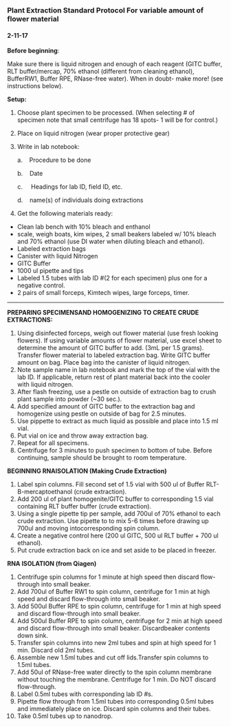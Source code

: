 ### Plant Extraction Standard Protocol For variable amount of flower material

#### 2-11-17

**Before beginning**:

Make sure there is liquid nitrogen and enough of each reagent (GITC buffer, RLT buffer/mercap, 70% ethanol (different from cleaning ethanol), BufferRW1, Buffer RPE, RNase-free water). When in doubt- make more! (see instructions below).

**Setup:**

1. Choose plant specimen to be processed. (When selecting # of specimen note that small centrifuge has 18 spots- 1 will be for control.) 
2. Place on liquid nitrogen (wear proper protective gear)


1. Write in lab notebook:

   ​a.    Procedure to be done

   ​b.    Date

   ​c.     Headings for lab ID, field ID, etc.

   ​d.    name(s) of individuals doing extractions

2. Get the following materials ready:

- Clean lab bench with 10% bleach and enthanol
- scale, weigh boats, kim wipes, 2 small beakers labeled w/ 10% bleach and 70% ethanol (use DI water when diluting bleach and ethanol).
- Labeled extraction bags
- Canister with liquid Nitrogen
- GITC Buffer 
- 1000 ul pipette and tips
- Labeled 1.5 tubes with lab ID #(2 for each specimen) plus one for a negative control.
- 2 pairs of small forceps, Kimtech wipes, large forceps, timer.

------

**PREPARING SPECIMENSAND HOMOGENIZING TO CREATE CRUDE EXTRACTIONS:**

1. Using disinfected forceps, weigh out flower material (use fresh looking flowers). If using variable amounts of flower material, use excel sheet to determine the amount of GITC buffer to add. (3mL per 1.5 grams). Transfer flower material to labeled extraction bag. Write GITC buffer amount on bag. Place bag into the canister of liquid nitrogen. 
2. Note sample name in lab notebook and mark the top of the vial with the lab ID. If applicable, return rest of plant material back into the cooler with liquid nitrogen. 
3. After flash freezing, use a pestle on outside of extraction bag to crush plant sample into powder (~30 sec.).
4. Add specified amount of GITC buffer to the extraction bag and homogenize using pestle on outside of bag for 2.5 minutes.
5. Use pippette to extract as much liquid as possible and place into 1.5 ml vial.
6. Put vial on ice and throw away extraction bag.
7. Repeat for all specimens.
8. Centrifuge for 3 minutes to push specimen to bottom of tube. Before continuing, sample should be brought to room temperature.



**BEGINNING RNAISOLATION (Making Crude Extraction)**

1. Label spin columns. Fill second set of 1.5 vial with 500 ul of Buffer RLT- B-mercaptoethanol (crude extraction).
2. Add 200 ul of plant homogenite/GITC buffer to corresponding 1.5 vial containing RLT buffer buffer (crude extraction).
3. Using a single pipette tip per sample, add 700ul of 70% ethanol to each crude extraction. Use pipette to to mix 5-6 times before drawing up 700ul and moving intocorresponding spin column.
4. Create a negative control here (200 ul GITC, 500 ul RLT buffer + 700 ul ethanol). 
5. Put crude extraction back on ice and set aside to be placed in freezer.

**RNA ISOLATION (from Qiagen)** 

1. Centrifuge spin columns for 1 minute at high speed then discard flow-through into small beaker.
2. Add 700ul of Buffer RW1 to spin column, centrifuge for 1 min at high speed and discard flow-through into small beaker.
3. Add 500ul Buffer RPE to spin column, centrifuge for 1 min at high speed and discard flow-through into small beaker.
4. Add 500ul Buffer RPE to spin column, centrifuge for 2 min at high speed and discard flow-through into small beaker. Discardbeaker contents down sink.
5. Transfer spin columns into new 2ml tubes and spin at high speed for 1 min. Discard old 2ml tubes.
6. Assemble new 1.5ml tubes and cut off lids.Transfer spin columns to 1.5ml tubes.
7. Add 50ul of RNase-free water directly to the spin column membrane without touching the membrane. Centrifuge for 1 min. Do NOT discard flow-through.
8. Label 0.5ml tubes with corresponding lab ID #s. 
9. Pipette flow through from 1.5ml tubes into corresponding 0.5ml tubes and immediately place on ice. Discard spin columns and their tubes.
10. Take 0.5ml tubes up to nanodrop.